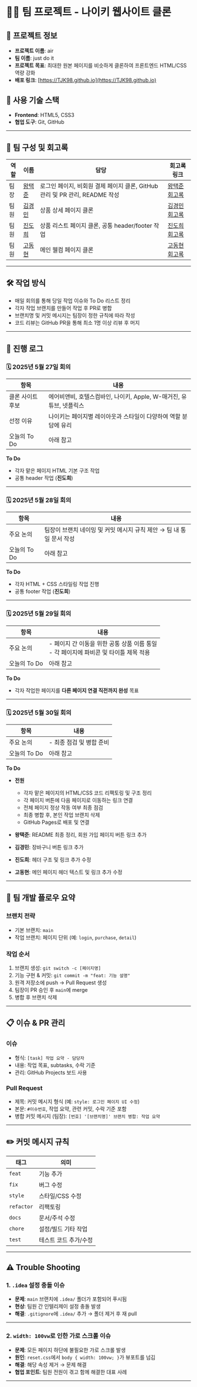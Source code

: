 # 🏃‍♂️ 팀 프로젝트 - 나이키 웹사이트 클론

## 📌 프로젝트 정보

- **프로젝트 이름**: air
- **팀 이름**: just do it
- **프로젝트 목표**: 최대한 원본 페이지를 비슷하게 클론하여 프론트엔드 HTML/CSS 역량 강화
- **배포 링크**: [https://TJK98.github.io](https://TJK98.github.io)

## 🧰 사용 기술 스택

- **Frontend**: HTML5, CSS3
- **협업 도구**: Git, GitHub

---

## 👥 팀 구성 및 회고록

| 역할   | 이름 | 담당 | 회고록 링크                                                                                                                                                                                       |
|--------|------|------|----------------------------------------------------------------------------------------------------------------------------------------------------------------------------------------------|
| 팀장   | [왕택준](https://github.com/TJK98) | 로그인 페이지, 비회원 결제 페이지 클론, GitHub 관리 및 PR 관리, README 작성 | [왕택준 회고록](https://velog.io/@wtj1998/TIL-545kn0l6)                                                                                                                                            |
| 팀원   | [김경민](https://github.com/minee0505) | 상품 상세 페이지 클론 | [김경민 회고록](https://velog.io/@mineee0505/%EB%82%98%EC%9D%B4%ED%82%A4-%ED%81%B4%EB%A1%A0-%ED%94%84%EB%A1%9C%EC%A0%9D%ED%8A%B8-%ED%8A%B8%EB%9F%AC%EB%B8%94%EC%8A%88%ED%8C%85-%EB%AA%A8%EC%9D%8C) |
| 팀원   | [진도희](https://github.com/dohee-jin) | 상품 리스트 페이지 클론, 공통 header/footer 작업 | [진도희 회고록](https://)                                                                                                                                                                          |
| 팀원   | [고동현](https://github.com/rhehdgus8831) | 메인 웰컴 페이지 클론 | [고동현 회고록](https://github.com/rhehdgus8831/Project-AIR-retrospective)                                                                                                                         |

---

## 🛠 작업 방식

- 매일 회의를 통해 당일 작업 이슈와 To Do 리스트 정리
- 각자 작업 브랜치를 만들어 작업 후 PR로 병합
- 브랜치명 및 커밋 메시지는 팀장이 정한 규칙에 따라 작성
- 코드 리뷰는 GitHub PR을 통해 최소 1명 이상 리뷰 후 머지

---

## 📅 진행 로그

### 🗓 2025년 5월 27일 회의

| 항목            | 내용 |
|-----------------|------|
| 클론 사이트 후보 | 에어비앤비, 호텔스컴바인, 나이키, Apple, W-매거진, 유튜브, 넷플릭스 |
| 선정 이유         | 나이키는 페이지별 레이아웃과 스타일이 다양하여 역할 분담에 유리 |
| 오늘의 To Do      | 아래 참고 |

**To Do**
- 각자 맡은 페이지 HTML 기본 구조 작업
- 공통 header 작업 (**진도희**)

---

### 🗓 2025년 5월 28일 회의

| 항목        | 내용 |
|-------------|------|
| 주요 논의     | 팀장이 브랜치 네이밍 및 커밋 메시지 규칙 제안 → 팀 내 통일 문서 작성 |
| 오늘의 To Do  | 아래 참고 |

**To Do**
- 각자 HTML + CSS 스타일링 작업 진행
- 공통 footer 작업 (**진도희**)

---

### 🗓 2025년 5월 29일 회의

| 항목        | 내용 |
|-------------|------|
| 주요 논의     | - 페이지 간 이동을 위한 공통 상품 이름 통일<br>- 각 페이지에 파비콘 및 타이틀 제목 적용 |
| 오늘의 To Do  | 아래 참고 |

**To Do**
- 각자 작업한 페이지를 **다른 페이지 연결 직전까지 완성** 목표

---

### 🗓 2025년 5월 30일 회의

| 항목        | 내용 |
|-------------|------|
| 주요 논의     | - 최종 점검 및 병합 준비 |
| 오늘의 To Do  | 아래 참고 |

**To Do**
- **전원**
  - 각자 맡은 페이지의 HTML/CSS 코드 리팩토링 및 구조 정리
  - 각 페이지 버튼에 다음 페이지로 이동하는 링크 연결
  - 전체 페이지 정상 작동 여부 최종 점검
  - 최종 병합 후, 본인 작업 브랜치 삭제
  - GitHub Pages로 배포 및 연결

- **왕택준**: README 최종 정리, 회원 가입 페이지 버튼 링크 추가
- **김경민**: 장바구니 버튼 링크 추가
- **진도희**: 헤더 구조 및 링크 추가 수정
- **고동현**: 메인 페이지 헤더 텍스트 및 링크 추가 수정

---

## 🔁 팀 개발 플로우 요약

### 브랜치 전략
- 기본 브랜치: `main`
- 작업 브랜치: 페이지 단위 (예: `login`, `purchase`, `detail`)

### 작업 순서
1. 브랜치 생성: `git switch -c [페이지명]`
2. 기능 구현 & 커밋: `git commit -m "feat: 기능 설명"`
3. 원격 저장소에 push → Pull Request 생성
4. 팀장이 PR 승인 후 `main`에 merge
5. 병합 후 브랜치 삭제

---

## 📋 이슈 & PR 관리

### 이슈
- 형식: `[task] 작업 요약 - 담당자`
- 내용: 작업 목표, subtasks, 수락 기준
- 관리: GitHub Projects 보드 사용

### Pull Request
- 제목: 커밋 메시지 형식 (예: `style: 로그인 페이지 UI 수정`)
- 본문: `#이슈번호`, 작업 요약, 관련 커밋, 수락 기준 포함
- 병합 커밋 메시지 (팀장): `[번호] '[브랜치명]' 브랜치 병합: 작업 요약`

---

## ✏️ 커밋 메시지 규칙

| 태그       | 의미                 |
|------------|---------------------|
| `feat`     | 기능 추가            |
| `fix`      | 버그 수정            |
| `style`    | 스타일/CSS 수정      |
| `refactor` | 리팩토링             |
| `docs`     | 문서/주석 수정       |
| `chore`    | 설정/빌드 기타 작업  |
| `test`     | 테스트 코드 추가/수정 |

---

## ⚠️ Trouble Shooting

### 1. `.idea` 설정 충돌 이슈

- **문제**: `main` 브랜치에 `.idea/` 폴더가 포함되어 푸시됨
- **현상**: 팀원 간 인텔리제이 설정 충돌 발생
- **해결**: `.gitignore`에 `.idea/` 추가 → 폴더 제거 후 재 pull

---

### 2. `width: 100vw`로 인한 가로 스크롤 이슈

- **문제**: 모든 페이지 하단에 불필요한 가로 스크롤 발생
- **원인**: `reset.css`에서 `body { width: 100vw; }`가 뷰포트를 넘김
- **해결**: 해당 속성 제거 → 문제 해결
- **협업 포인트**: 팀원 전원이 겪고 함께 해결한 대표 사례

---
